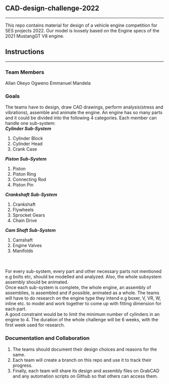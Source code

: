 ## CAD-design-challenge-2022


<hr>

This repo contains material for design of a vehicle engine competition for SES projects 2022. Our model is loosely based on the Engine specs of the 2021 MustangGT V8 engine. 

## Instructions
<hr>

### Team Members
Allan Okeyo
Ogweno Emmanuel
Mandela

### Goals
The teams have to design, draw CAD drawings, perform analysis(stress and vibrations), assemble and animate
the engine. An engine has so many parts and it could be divided into the following 4 categories. Each member can handle one sub-system:
 <br>
 ***Cylinder Sub-System***
1. Cylinder Block
2. Cylinder Head
3. Crank Case

***Piston Sub-System***
1. Piston
2. Piston Ring
3. Connecting Rod
4. Piston Pin

***Crankshaft Sub-System***
1. Crankshaft
2. Flywheels
3. Sprocket Gears
4. Chain Drive

***Cam Shaft Sub-System***
1. Camshaft
2. Engine Valves
3. Manifolds

<br/> <br />
For every sub-system, every part and other necessary parts not mentioned e.g bolts etc, should be modelled
 and analyzed. Also, the whole subsystem assembly should be animated. <br/>
 Once each sub-system is complete, the whole engine, an assembly of assemblies, is assembled and if possible,
 animated as a whole. The teams will have to do research on the engine type they intend e.g boxer, V, VR, W, 
 inline etc. to model and work together to come up with fitting dimension for each part. 
 <br/>
 A good constraint would be to limit the minimum number of cylinders in an engine to 4. The duration of the whole
 challenge will be 6 weeks, with the first week used for research.
 
 ### Documentation and Collaboration
 1. The teams should document their design choices and reasons for the same.
 2. Each team will create a branch on this repo and use it to track their progress.
 3. Finally, each team will share its design and assembly files on GrabCAD and any automation scripts on Github so that others can access them. 
